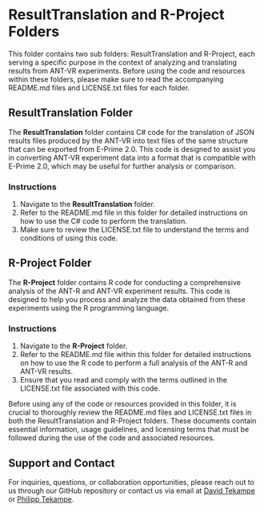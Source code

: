 # ResultTranslation and R-Project Folders

This folder contains two sub folders: ResultTranslation and R-Project, each serving a specific purpose in the context of analyzing and translating results from ANT-VR experiments. Before using the code and resources within these folders, please make sure to read the accompanying README.md files and LICENSE.txt files for each folder.

## ResultTranslation Folder

The **ResultTranslation** folder contains C# code for the translation of JSON results files produced by the ANT-VR into text files of the same structure that can be exported from E-Prime 2.0. This code is designed to assist you in converting ANT-VR experiment data into a format that is compatible with E-Prime 2.0, which may be useful for further analysis or comparison.

### Instructions
1. Navigate to the **ResultTranslation** folder.
2. Refer to the README.md file in this folder for detailed instructions on how to use the C# code to perform the translation.
3. Make sure to review the LICENSE.txt file to understand the terms and conditions of using this code.

## R-Project Folder

The **R-Project** folder contains R code for conducting a comprehensive analysis of the ANT-R and ANT-VR experiment results. This code is designed to help you process and analyze the data obtained from these experiments using the R programming language.

### Instructions
1. Navigate to the **R-Project** folder.
2. Refer to the README.md file within this folder for detailed instructions on how to use the R code to perform a full analysis of the ANT-R and ANT-VR results.
3. Ensure that you read and comply with the terms outlined in the LICENSE.txt file associated with this code.

Before using any of the code or resources provided in this folder, it is crucial to thoroughly review the README.md files and LICENSE.txt files in both the ResultTranslation and R-Project folders.
These documents contain essential information, usage guidelines, and licensing terms that must be followed during the use of the code and associated resources.

## Support and Contact

For inquiries, questions, or collaboration opportunities, please reach out to us through our GitHub repository or contact us via email at [David Tekampe](mailto:davidtekampe@icloud.com) or [Philipp Tekampe](mailto:tekampe@outlook.com).
